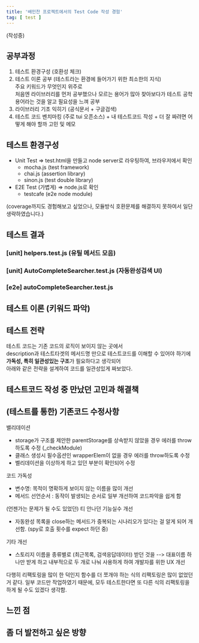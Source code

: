 ```yaml
---
title: '배민찬 프로젝트에서의 Test Code 작성 경험'
tag: [ test ]
---
```


(작성중) 

## 공부과정

1. 테스트 환경구성 (호환성 체크)
2. 테스트 이론 공부 (테스트라는 환경에 들어가기 위한 최소한의 지식)<br>
  주요 키워드가 무엇인지 위주로<br>
  처음엔 라이브러리를 먼저 공부했으나 모르는 용어가 많아 찾아보다가 테스트 공학 용어라는 것을 알고 필요성을 느껴 공부
3. 라이브러리 기초 익히기 (공식문서 + 구글검색)
4. 테스트 코드 벤치마킹 (주로 tui 오픈소스) + 내 테스트코드 작성 + 더 잘 짜려면 어떻게 해야 할까 고민 및 메모

## 테스트 환경구성

- Unit Test ⇒ test.html을 만들고 node server로 라우팅하여, 브라우저에서 확인
  - mocha.js (test framework)
  - chai.js (assertion library)
  - sinon.js (test double library)
- E2E Test (가볍게) ⇒ node.js로 확인
  - testcafe (e2e node module)

(coverage까지도 경험해보고 싶었으나, 모듈방식 호환문제를 해결하지 못하여서 일단 생략하였습니다.)

## 테스트 결과

### [unit] helpers.test.js (유틸 메서드 모음)

[](https://www.notion.so/d636ca35131b411aa610686992832716#f5c1b22202d843c9b718795781f1ae37)

### [unit] AutoCompleteSearcher.test.js (자동완성검색 UI)

[](https://www.notion.so/d636ca35131b411aa610686992832716#ef9ebed4e8574999816e00b0931dbfe3)

### [e2e] autoCompleteSearcher.test.js



## 테스트 이론 (키워드 파악)



## 테스트 전략

테스트 코드는 기존 코드의 로직이 보이지 않는 곳에서  
description과 테스트타겟의 메서드명 만으로 테스트코드를 이해할 수 있어야 하기에  
**가독성, 특히 일관성있는 구조**가 필요하다고 생각되어  
아래와 같은 전략을 설계하여 코드를 일관성있게 짜보았다. 



## 테스트코드 작성 중 만났던 고민과 해결책



## (테스트를 통한) 기존코드 수정사항

밸리데이션

- storage가 구조를 제안한 parentStorage를 상속받지 않았을 경우 에러를 throw하도록 수정 (_checkModule)
- 클래스 생성시 필수옵션인  wrapperElem이 없을 경우 에러를 throw하도록 수정
- 벨리데이션을 이상하게 하고 있던 부분이 확인되어 수정

코드 가독성

- 변수명: 목적이 명확하게 보이지 않는 이름을 많이 개선
- 메서드 선언순서 : 동작이 발생되는 순서로 일부 개선하여 코드파악을 쉽게 함

(언젠가는 문제가 될 수도 있었던) 티 안나던 기능실수 개선

- 자동완성 목록을 close하는 메서드가 중복되는 시나리오가 있다는 걸 알게 되어 개선함. (spy로 호출 횟수를 expect 하던 중)

기타 개선

- 스토리지 이름을 종류별로 (최근목록, 검색응답데이터) 받던 것을 --> 대표이름 하나만 받게 하고 내부적으로 두 개로 나눠 사용하게 하여 개발자를 위한 UX 개선

다행히 리팩토링을 많이 한 덕인지 함수를 더 쪼개야 하는 식의 리팩토링은 많이 없었던 거 같다.
일부 코드만 작업하였기 때문에, 모두 테스트한다면 또 다른 식의 리팩토링을 하게 될 수도 있겠다 생각함.

## 느낀 점


## 좀 더 발전하고 싶은 방향


